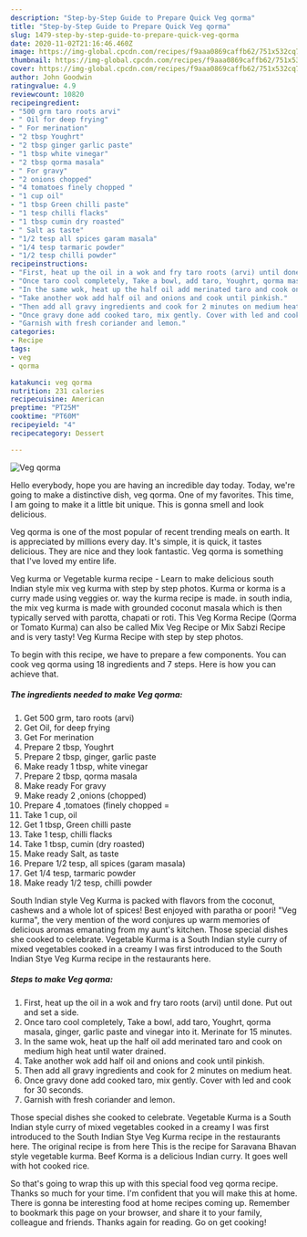 ```yaml
---
description: "Step-by-Step Guide to Prepare Quick Veg qorma"
title: "Step-by-Step Guide to Prepare Quick Veg qorma"
slug: 1479-step-by-step-guide-to-prepare-quick-veg-qorma
date: 2020-11-02T21:16:46.460Z
image: https://img-global.cpcdn.com/recipes/f9aaa0869caffb62/751x532cq70/veg-qorma-recipe-main-photo.jpg
thumbnail: https://img-global.cpcdn.com/recipes/f9aaa0869caffb62/751x532cq70/veg-qorma-recipe-main-photo.jpg
cover: https://img-global.cpcdn.com/recipes/f9aaa0869caffb62/751x532cq70/veg-qorma-recipe-main-photo.jpg
author: John Goodwin
ratingvalue: 4.9
reviewcount: 10820
recipeingredient:
- "500 grm taro roots arvi"
- " Oil for deep frying"
- " For merination"
- "2 tbsp Youghrt"
- "2 tbsp ginger garlic paste"
- "1 tbsp white vinegar"
- "2 tbsp qorma masala"
- " For gravy"
- "2 onions chopped"
- "4 tomatoes finely chopped "
- "1 cup oil"
- "1 tbsp Green chilli paste"
- "1 tesp chilli flacks"
- "1 tbsp cumin dry roasted"
- " Salt as taste"
- "1/2 tesp all spices garam masala"
- "1/4 tesp tarmaric powder"
- "1/2 tesp chilli powder"
recipeinstructions:
- "First, heat up the oil in a wok and fry taro roots (arvi) until done. Put out and set a side."
- "Once taro cool completely, Take a bowl, add taro, Youghrt, qorma masala, ginger, garlic paste and vinegar into it. Merinate for 15 minutes."
- "In the same wok, heat up the half oil add merinated taro and cook on medium high heat until water drained."
- "Take another wok add half oil and onions and cook until pinkish."
- "Then add all gravy ingredients and cook for 2 minutes on medium heat."
- "Once gravy done add cooked taro, mix gently. Cover with led and cook for 30 seconds."
- "Garnish with fresh coriander and lemon."
categories:
- Recipe
tags:
- veg
- qorma

katakunci: veg qorma 
nutrition: 231 calories
recipecuisine: American
preptime: "PT25M"
cooktime: "PT60M"
recipeyield: "4"
recipecategory: Dessert

---
```



![Veg qorma](https://img-global.cpcdn.com/recipes/f9aaa0869caffb62/751x532cq70/veg-qorma-recipe-main-photo.jpg)

Hello everybody, hope you are having an incredible day today. Today, we're going to make a distinctive dish, veg qorma. One of my favorites. This time, I am going to make it a little bit unique. This is gonna smell and look delicious.

Veg qorma is one of the most popular of recent trending meals on earth. It is appreciated by millions every day. It's simple, it is quick, it tastes delicious. They are nice and they look fantastic. Veg qorma is something that I've loved my entire life.

Veg kurma or Vegetable kurma recipe - Learn to make delicious south Indian style mix veg kurma with step by step photos. Kurma or korma is a curry made using veggies or. way the kurma recipe is made. in south india, the mix veg kurma is made with grounded coconut masala which is then typically served with parotta, chapati or roti. This Veg Korma Recipe (Qorma or Tomato Kurma) can also be called Mix Veg Recipe or Mix Sabzi Recipe and is very tasty! Veg Kurma Recipe with step by step photos.


To begin with this recipe, we have to prepare a few components. You can cook veg qorma using 18 ingredients and 7 steps. Here is how you can achieve that.

<!--inarticleads1-->

##### The ingredients needed to make Veg qorma:

1. Get 500 grm, taro roots (arvi)
1. Get  Oil, for deep frying
1. Get  For merination
1. Prepare 2 tbsp, Youghrt
1. Prepare 2 tbsp, ginger, garlic paste
1. Make ready 1 tbsp, white vinegar
1. Prepare 2 tbsp, qorma masala
1. Make ready  For gravy
1. Make ready 2 ,onions (chopped)
1. Prepare 4 ,tomatoes (finely chopped =
1. Take 1 cup, oil
1. Get 1 tbsp, Green chilli paste
1. Take 1 tesp, chilli flacks
1. Take 1 tbsp, cumin (dry roasted)
1. Make ready  Salt, as taste
1. Prepare 1/2 tesp, all spices (garam masala)
1. Get 1/4 tesp, tarmaric powder
1. Make ready 1/2 tesp, chilli powder


South Indian style Veg Kurma is packed with flavors from the coconut, cashews and a whole lot of spices! Best enjoyed with paratha or poori! &#34;Veg kurma&#34;, the very mention of the word conjures up warm memories of delicious aromas emanating from my aunt&#39;s kitchen. Those special dishes she cooked to celebrate. Vegetable Kurma is a South Indian style curry of mixed vegetables cooked in a creamy I was first introduced to the South Indian Stye Veg Kurma recipe in the restaurants here. 

<!--inarticleads2-->

##### Steps to make Veg qorma:

1. First, heat up the oil in a wok and fry taro roots (arvi) until done. Put out and set a side.
1. Once taro cool completely, Take a bowl, add taro, Youghrt, qorma masala, ginger, garlic paste and vinegar into it. Merinate for 15 minutes.
1. In the same wok, heat up the half oil add merinated taro and cook on medium high heat until water drained.
1. Take another wok add half oil and onions and cook until pinkish.
1. Then add all gravy ingredients and cook for 2 minutes on medium heat.
1. Once gravy done add cooked taro, mix gently. Cover with led and cook for 30 seconds.
1. Garnish with fresh coriander and lemon.


Those special dishes she cooked to celebrate. Vegetable Kurma is a South Indian style curry of mixed vegetables cooked in a creamy I was first introduced to the South Indian Stye Veg Kurma recipe in the restaurants here. The original recipe is from here This is the recipe for Saravana Bhavan style vegetable kurma. Beef Korma is a delicious Indian curry. It goes well with hot cooked rice. 

So that's going to wrap this up with this special food veg qorma recipe. Thanks so much for your time. I'm confident that you will make this at home. There is gonna be interesting food at home recipes coming up. Remember to bookmark this page on your browser, and share it to your family, colleague and friends. Thanks again for reading. Go on get cooking!
